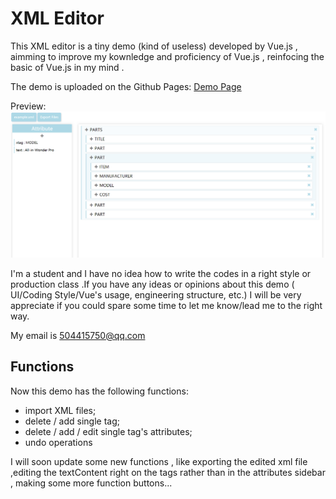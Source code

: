 # XML Editor

This XML editor is a tiny demo (kind of useless) developed by Vue.js , aimming to improve my kownledge and proficiency of Vue.js , reinfocing the basic of Vue.js in my mind .

The demo is uploaded on the Github Pages: 
[Demo Page](https://sunnysunmoon.github.io/XML-editor/)

Preview: 
![preview](/pic/preview.png)

I'm a student and I have no idea how to write the codes in a right style or production class .If you have any ideas or opinions about this demo ( UI/Coding Style/Vue's usage, engineering structure, etc.) I will be very appreciate if you could  spare some time to let me know/lead me to the right way.

My email is 504415750@qq.com

## Functions
Now this demo has the following functions: 
+ import XML files;
+ delete / add single tag;
+ delete / add / edit single tag's attributes;
+ undo operations

I will soon update some new functions , like exporting the edited xml file ,editing the textContent right on the tags rather than in the attributes sidebar ,  making some more function buttons...
